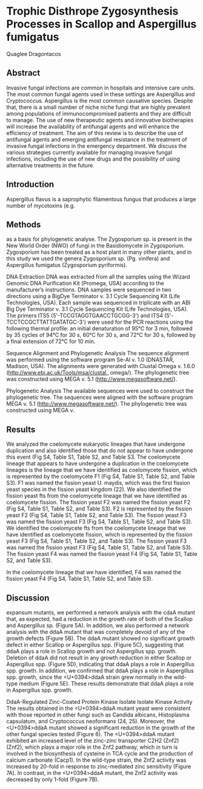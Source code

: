 # Trophic Disthrope Zygosynthesis Processes in Scallop and Aspergillus fumigatus
Quaglee Dragontacos


## Abstract
Invasive fungal infections are common in hospitals and intensive care units. The most common fungal agents used in these settings are Aspergillus and Cryptococcus. Aspergillus is the most common causative species. Despite that, there is a small number of niche niche fungi that are highly prevalent among populations of immunocompromised patients and they are difficult to manage. The use of new therapeutic agents and innovative biotherapies will increase the availability of antifungal agents and will enhance the efficiency of treatment. The aim of this review is to describe the use of antifungal agents and emerging antifungal resistance in the treatment of invasive fungal infections in the emergency department. We discuss the various strategies currently available for managing invasive fungal infections, including the use of new drugs and the possibility of using alternative treatments in the future.


## Introduction
Aspergillus flavus is a saprophytic filamentous fungus that produces a large number of mycotoxins (e.g.


## Methods
 as a basis for phylogenetic analyse. The Zygosporium sp. is present in the New World Order (NWO) of fungi in the Basidiomycete in Zygosporium. Zygosporium has been treated as a host plant in many other plants, and in this study we used the genera Zygosporium sp. (Pg. vinifera) and Aspergillus fumigatus (Zygosporium pyriformis).

DNA Extraction
DNA was extracted from all the samples using the Wizard Genomic DNA Purification Kit (Promega, USA) according to the manufacturer’s instructions. DNA samples were sequenced in two directions using a BigDye Terminator v. 3.1 Cycle Sequencing Kit (Life Technologies, USA). Each sample was sequenced in triplicate with an ABI Big Dye Terminator v. 3.1 Cycle Sequencing Kit (Life Technologies, USA). The primers ITS5 (5'-TCCGTAGGTGAACCTGCGG-3') and ITS4 (5'-TCCTCCGCTTATTGATATGC-3') were used for the PCR reactions using the following thermal profile: an initial denaturation of 95°C for 3 min, followed by 35 cycles of 94°C for 30 s, 60°C for 30 s, and 72°C for 30 s, followed by a final extension of 72°C for 10 min.

Sequence Alignment and Phylogenetic Analysis
The sequence alignment was performed using the software program Se-Al v. 1.0 (DNASTAR, Madison, USA). The alignments were generated with Clustal Omega v. 1.6.0 (http://www.ebi.ac.uk/Tools/msa/clustal_ omega/). The phylogenetic tree was constructed using MEGA v. 5.1 (http://www.megasoftware.net/).

Phylogenetic Analysis
The available sequences were used to construct the phylogenetic tree. The sequences were aligned with the software program MEGA v. 5.1 (http://www.megasoftware.net/). The phylogenetic tree was constructed using MEGA v.


## Results
We analyzed the coelomycete eukaryotic lineages that have undergone duplication and also identified those that do not appear to have undergone this event (Fig S4, Table S1, Table S2, and Table S3. The coelomycete lineage that appears to have undergone a duplication in the coelomycete lineages is the lineage that we have identified as coelomycete fission, which is represented by the coelomycete F1 (Fig S4, Table S1, Table S2, and Table S3). F1 was named the fission yeast U. maydis, which was the first fission yeast species in the fission yeast kingdom (22). We also identified the fission yeast fts from the coelomycete lineage that we have identified as coelomycete fission. The fission yeast F2 was named the fission yeast F2 (Fig S4, Table S1, Table S2, and Table S3). F2 is represented by the fission yeast F2 (Fig S4, Table S1, Table S2, and Table S3). The fission yeast F3 was named the fission yeast F3 (Fig S4, Table S1, Table S2, and Table S3). We identified the coelomycete fts from the coelomycete lineage that we have identified as coelomycete fission, which is represented by the fission yeast F3 (Fig S4, Table S1, Table S2, and Table S3). The fission yeast F3 was named the fission yeast F3 (Fig S4, Table S1, Table S2, and Table S3). The fission yeast F4 was named the fission yeast F4 (Fig S4, Table S1, Table S2, and Table S3).

In the coelomycete lineage that we have identified, F4 was named the fission yeast F4 (Fig S4, Table S1, Table S2, and Table S3).


## Discussion
expansum mutants, we performed a network analysis with the cdaA mutant that, as expected, had a reduction in the growth rate of both of the Scallop and Aspergillus sp. (Figure 5A). In addition, we also performed a network analysis with the ddaA mutant that was completely devoid of any of the growth defects (Figure 5B). The ddaA mutant showed no significant growth defect in either Scallop or Aspergillus spp. (Figure 5C), suggesting that ddaA plays a role in Scallop growth and not Aspergillus spp. growth. Deletion of ddaA did not result in any growth reduction in either Scallop or Aspergillus spp. (Figure 5D), indicating that ddaA plays a role in Aspergillus spp. growth. In addition, we confirmed that ddaA plays a role in Aspergillus spp. growth, since the <U+0394>ddaA strain grew normally in the wild-type medium (Figure 5E). These results demonstrate that ddaA plays a role in Aspergillus spp. growth.

DdaA-Regulated Zinc-Coated Protein Kinase Isolate Isolate Kinase Activity
The results obtained in the <U+0394>ddaA mutant yeast were consistent with those reported in other fungi such as Candida albicans, Histoplasma capsulatum, and Cryptococcus neoformans (24, 25). Moreover, the <U+0394>ddaA mutant showed a significant reduction in the growth of the other fungal species tested (Figure 6). The <U+0394>ddaA mutant exhibited an increased level of the zinc-zinc transporter C2H2 (Znf2) (Znf2), which plays a major role in the Znf2 pathway, which in turn is involved in the biosynthesis of cysteine in TCA cycle and the production of calcium carbonate (Cacp1). In the wild-type strain, the Znf2 activity was increased by 20-fold in response to zinc-mediated zinc sensitivity (Figure 7A). In contrast, in the <U+0394>ddaA mutant, the Znf2 activity was decreased by only 1-fold (Figure 7B).
